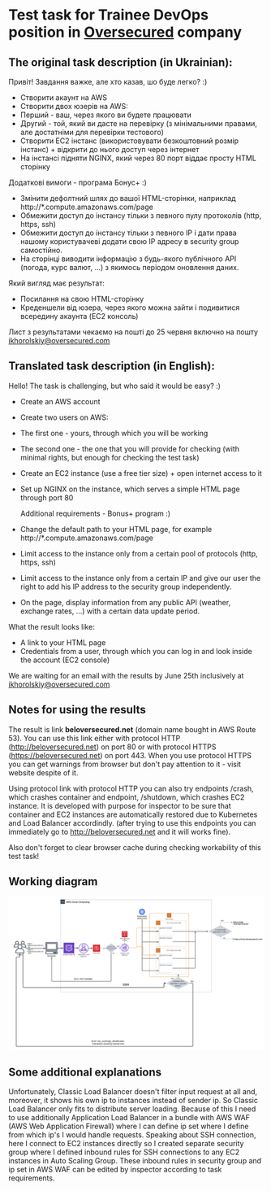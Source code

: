 # Test task for Trainee DevOps position in [Oversecured](https://oversecured.com/) company


## The original task description (in Ukrainian):

Привіт! Завдання важке, але хто казав, шо буде легко?
:)

- Створити акаунт на AWS
- Створити двох юзерів на AWS:
- Перший - ваш, через якого ви будете працювати
- Другий - той, який ви дасте на перевірку (з мінімальними правами, але достатніми для перевірки тестового)
- Створити EC2 інстанс (використовувати безкоштовний розмір інстанс) + відкрити до нього доступ через інтернет
- На інстансі підняти NGINX, який через 80 порт віддає просту HTML сторінку

Додаткові вимоги - програма Бонус+ :)

- Змінити дефолтний шлях до вашої HTML-сторінки, наприклад http://*.compute.amazonaws.com/page
- Обмежити доступ до інстансу тільки з певного пулу протоколів (http, https, ssh)
- Обмежити доступ до інстансу тільки з певного IP і дати права нашому користувачеві додати свою IP адресу в security group самостійно.
- На сторінці виводити інформацію з будь-якого публічного API (погода, курс валют, ...) з якимось періодом оновлення даних.

Який вигляд має результат:
- Посилання на свою HTML-сторінку
- Креденшели від юзера, через якого можна зайти і подивитися всередину акаунта (EC2 консоль)

Лист з результатами чекаємо на пошті до 25 червня включно на пошту ikhorolskiy@oversecured.com


## Translated task description (in English):

Hello! The task is challenging, but who said it would be easy?
:)

- Create an AWS account
- Create two users on AWS:
- The first one - yours, through which you will be working
- The second one - the one that you will provide for checking (with minimal rights, but enough for checking the test task)
- Create an EC2 instance (use a free tier size) + open internet access to it
- Set up NGINX on the instance, which serves a simple HTML page through port 80 


  Additional requirements - Bonus+ program :)

- Change the default path to your HTML page, for example http://*.compute.amazonaws.com/page
- Limit access to the instance only from a certain pool of protocols (http, https, ssh)
- Limit access to the instance only from a certain IP and give our user the right to add his IP address to the security group independently.
- On the page, display information from any public API (weather, exchange rates, ...) with a certain data update period.


What the result looks like:

- A link to your HTML page
- Credentials from a user, through which you can log in and look inside the account (EC2 console)


We are waiting for an email with the results by June 25th inclusively at ikhorolskiy@oversecured.com


## Notes for using the results

The result is link **beloversecured.net** (domain name bought in AWS Route 53).
You can use this link either with protocol HTTP (http://beloversecured.net) on port 80
or with protocol HTTPS (https://beloversecured.net) on port 443. 
When you use protocol HTTPS you can get warnings from browser but don't pay attention to it - visit website despite of it. 

Using protocol link with protocol HTTP you can also try endpoints /crash, which crashes container and endpoint, /shutdown, which crashes
EC2 instance. It is developed with purpose for inspector to be sure that container and EC2 instances are automatically restored due to Kubernetes and Load Balancer accordindly.
(after trying to use this endpoints you can immediately go to http://beloversecured.net and it will works fine).


Also don't forget to clear browser cache during checking workability of this test task!


## Working diagram


![Working diagram.png](Working_diagram.png)


## Some additional explanations 

Unfortunately, Classic Load Balancer doesn't filter input request at all and, moreover, it shows his own ip to instances instead of sender ip. 
So Classic Load Balancer only fits to distribute server loading. Because of this I need to use additionally Application Load Balancer in a bundle 
with AWS WAF (AWS Web Application Firewall) where I can define ip set where I define from which ip's I would handle requests. 
Speaking about SSH connection, here I connect to EC2 instances directly so I created separate security group where I defined inbound rules
for SSH connections to any EC2 instances in Auto Scaling Group.
These inbound rules in security group and ip set in AWS WAF can be edited by inspector according to task requirements.

